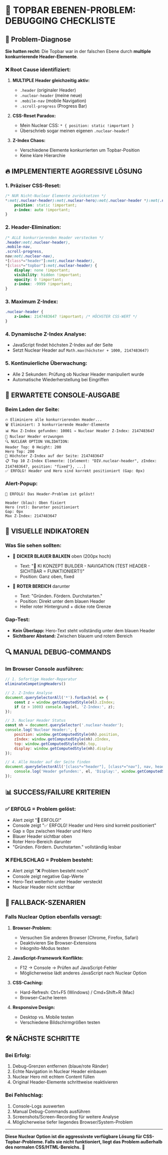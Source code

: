 # 🔧 TOPBAR EBENEN-PROBLEM: DEBUGGING CHECKLISTE

## 🎯 Problem-Diagnose
**Sie hatten recht:** Die Topbar war in der falschen Ebene durch **multiple konkurrierende Header-Elemente**.

### ❌ **Root Cause identifiziert:**
1. **MULTIPLE Header gleichzeitig aktiv:**
   - `.header` (originaler Header)
   - `.nuclear-header` (meine neue)
   - `.mobile-nav` (mobile Navigation)
   - `.scroll-progress` (Progress Bar)

2. **CSS-Reset Paradox:**
   - Mein Nuclear CSS: `* { position: static !important }`
   - Überschrieb sogar meinen eigenen `.nuclear-header`!

3. **Z-Index Chaos:**
   - Verschiedene Elemente konkurrierten um Topbar-Position
   - Keine klare Hierarchie

## 🔥 IMPLEMENTIERTE AGGRESSIVE LÖSUNG

### **1. Präziser CSS-Reset:**
```css
/* NUR Nicht-Nuclear Elemente zurücksetzen */
*:not(.nuclear-header):not(.nuclear-hero):not(.nuclear-header *):not(.nuclear-hero *) {
    position: static !important;
    z-index: auto !important;
}
```

### **2. Header-Elimination:**
```css
/* ALLE konkurrierenden Header verstecken */
.header:not(.nuclear-header),
.mobile-nav,
.scroll-progress,
nav:not(.nuclear-nav),
*[class*="header"]:not(.nuclear-header),
*[class*="topbar"]:not(.nuclear-header) {
    display: none !important;
    visibility: hidden !important;
    opacity: 0 !important;
    z-index: -9999 !important;
}
```

### **3. Maximum Z-Index:**
```css
.nuclear-header {
    z-index: 2147483647 !important; /* HÖCHSTER CSS-WERT */
}
```

### **4. Dynamische Z-Index Analyse:**
- JavaScript findet höchsten Z-Index auf der Seite
- Setzt Nuclear Header auf `Math.max(höchster + 1000, 2147483647)`

### **5. Kontinuierliche Überwachung:**
- Alle 2 Sekunden: Prüfung ob Nuclear Header manipuliert wurde
- Automatische Wiederherstellung bei Eingriffen

## 🧪 ERWARTETE CONSOLE-AUSGABE

### **Beim Laden der Seite:**
```
🔥 Eliminiere alle konkurrierenden Header...
🗑️ Eliminiert: 3 konkurrierende Header-Elemente
📊 Max Z-Index gefunden: 10001 → Nuclear Header Z-Index: 2147483647
💪 Nuclear Header erzwungen
🔍 NUCLEAR OPTION VALIDATION:
Header Top: 0 Height: 200
Hero Top: 200
🔢 Höchster Z-Index auf der Seite: 2147483647
📋 Top 10 Z-Index Elemente: [{element: "DIV.nuclear-header", zIndex: 2147483647, position: "fixed"}, ...]
✅ ERFOLG! Header und Hero sind korrekt positioniert (Gap: 0px)
```

### **Alert-Popup:**
```
🎉 ERFOLG! Das Header-Problem ist gelöst!

Header (blau): Oben fixiert
Hero (rot): Darunter positioniert
Gap: 0px
Max Z-Index: 2147483647
```

## 🎨 VISUELLE INDIKATOREN

### **Was Sie sehen sollten:**
- 🔵 **DICKER BLAUER BALKEN** oben (200px hoch)
  - Text: "🚀 KI KONZEPT BUILDER - NAVIGATION (TEST HEADER - SICHTBAR = FUNKTIONIERT!)"
  - Position: Ganz oben, fixed
  
- 🔴 **ROTER BEREICH** darunter
  - Text: "Gründen. Fördern. Durchstarten."
  - Position: Direkt unter dem blauen Header
  - Heller roter Hintergrund + dicke rote Grenze

### **Gap-Test:**
- **Kein Überlapp:** Hero-Text steht vollständig unter dem blauen Header
- **Sichtbarer Abstand:** Zwischen blauem und rotem Bereich

## 🔍 MANUAL DEBUG-COMMANDS

### **Im Browser Console ausführen:**

```javascript
// 1. Sofortige Header-Reparatur
eliminateCompetingHeaders()

// 2. Z-Index Analyse
document.querySelectorAll('*').forEach(el => {
    const z = window.getComputedStyle(el).zIndex;
    if (z > 1000) console.log(el, 'Z-Index:', z);
});

// 3. Nuclear Header Status
const nh = document.querySelector('.nuclear-header');
console.log('Nuclear Header:', {
    position: window.getComputedStyle(nh).position,
    zIndex: window.getComputedStyle(nh).zIndex,
    top: window.getComputedStyle(nh).top,
    display: window.getComputedStyle(nh).display
});

// 4. Alle Header auf der Seite finden
document.querySelectorAll('[class*="header"], [class*="nav"], nav, header').forEach(el => {
    console.log('Header gefunden:', el, 'Display:', window.getComputedStyle(el).display);
});
```

## 📊 SUCCESS/FAILURE KRITERIEN

### ✅ **ERFOLG = Problem gelöst:**
- Alert zeigt "🎉 ERFOLG!"
- Console zeigt "✅ ERFOLG! Header und Hero sind korrekt positioniert"
- Gap ≥ 0px zwischen Header und Hero
- Blauer Header sichtbar oben
- Roter Hero-Bereich darunter
- "Gründen. Fördern. Durchstarten." vollständig lesbar

### ❌ **FEHLSCHLAG = Problem besteht:**
- Alert zeigt "❌ Problem besteht noch"
- Console zeigt negative Gap-Werte
- Hero-Text weiterhin unter Header versteckt
- Nuclear Header nicht sichtbar

## 🚨 FALLBACK-SZENARIEN

### **Falls Nuclear Option ebenfalls versagt:**

1. **Browser-Problem:**
   - Versuchen Sie anderen Browser (Chrome, Firefox, Safari)
   - Deaktivieren Sie Browser-Extensions
   - Inkognito-Modus testen

2. **JavaScript-Framework Konflikte:**
   - F12 → Console → Prüfen auf JavaScript-Fehler
   - Möglicherweise lädt anderes JavaScript nach Nuclear Option

3. **CSS-Caching:**
   - Hard-Refresh: Ctrl+F5 (Windows) / Cmd+Shift+R (Mac)
   - Browser-Cache leeren

4. **Responsive Design:**
   - Desktop vs. Mobile testen
   - Verschiedene Bildschirmgrößen testen

## 🛠️ NÄCHSTE SCHRITTE

### **Bei Erfolg:**
1. Debug-Grenzen entfernen (blaue/rote Ränder)
2. Echte Navigation in Nuclear Header einbauen
3. Nuclear Hero mit echtem Content füllen
4. Original Header-Elemente schrittweise reaktivieren

### **Bei Fehlschlag:**
1. Console-Logs auswerten
2. Manual Debug-Commands ausführen
3. Screenshots/Screen-Recording für weitere Analyse
4. Möglicherweise tiefer liegendes Browser/System-Problem

---

**Diese Nuclear Option ist die aggressivste verfügbare Lösung für CSS-Topbar-Probleme. Falls sie nicht funktioniert, liegt das Problem außerhalb des normalen CSS/HTML-Bereichs.** 💪